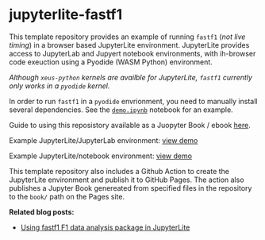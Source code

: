 # jupyterlite-fastf1

This template repository provides an example of running `fastf1` (*not live timing*) in a browser based JupyterLite environment. JupyterLite provides access to JupyterLab and Jupyert notebook environments, with ih-browser code exeuction using a Pyodide (WASM Python) environment.

*Although `xeus-python` kernels are availble for JupyterLite, `fastf1` currently only works in a `pyodide` kernel.*

In order to run `fastf1` in a `pyodide` envrionment, you need to manually install several dependencies. See the [`demo.ipynb`](./demo.ipynb) notebook for an example.

Guide to using this reposistory available as a Juopyter Book / ebook [here](https://f1datajunkie.github.io/book).

Example JupyterLite/JupyterLab environment: [view demo](https://f1datajunkie.github.io/jupyterlite-fastf1/lab/index.html?path=demo.ipynb)

Example JupyterLite/notebook environment: [view demo](https://f1datajunkie.github.io/jupyterlite-fastf1/tree/index.html?path=demo.ipynb)

This template repository also includes a Github Action to create the JupyterLite environment and publish it to GitHub Pages. The action also publishes a Jupyter Book genereated from specified files in the repository to the `book/` path on the Pages site.

__Related blog posts:__

- [Using fastf1 F1 data analysis package in JupyterLite](https://blog.ouseful.info/2025/01/13/using-fastf1-f1-data-analysis-package-in-jupyterlite/)
